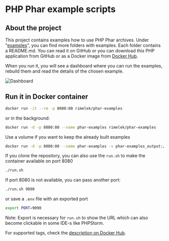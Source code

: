 PHP Phar example scripts
========================

About the project
-----------------

This project contains examples how to use PHP Phar archives. 
Under "[examples](https://github.com/rimelek/phar-examples/tree/master/examples)", 
you can find more folders with examples. Each folder contains a README.md. 
You can read it on GitHub or you can download this PHP application from GitHub
or as a Docker image from [Docker Hub](https://hub.docker.com/r/rimelek/phar-examples/).

When you run it, you will see a dashboard where you can run the examples, 
rebuild them and read the details of the chosen example.

![Dashboard](https://ams03pap005files.storage.live.com/y4mfw4MCLD0ohxT_oJ5XslpmjTgJQlR_3j1TE6rPyxcZ6Z0aaIoZS86y5qBmXci3nx7EnzyAy4reiX19UQHFObH1XCxoUGGUUWzuO8-GLnLRp_bUHOCxZOhGesazmx85RwbvaF9wmYIYUoSOeTuoxUnXGle5uCwfHmoU60f16iaZo7LjSshDGKu7NUvQBUHUSb5?width=1024&height=655&cropmode=none)

Run it in Docker container
--------------------------

```bash
docker run -it --rm -p 8080:80 rimelek/phar-examples
```

or in the background:

```bash
docker run -d -p 8080:80 --name phar-examples rimelek/phar-examples
```

Use a volume if you want to keep the already built examples

```bash
docker run -d -p 8080:80 --name phar-examples -v phar-examples_output:/var/www/html/output rimelek/phar-examples
```

If you clone the repository, you can also use the `run.sh` to make the container available on port 8080

```bash
./run.sh
```

If port 8080 is not available, you can pass another port:

```bash
./run.sh 9090
```

or save a `.env` file with an exported port

```bash
export PORT=9090
```

Note: Export is necessary for `run.sh` to show the URL which can also become clickable in some IDE-s like PHPStorm.

For supported tags, check the [description on Docker Hub](https://hub.docker.com/r/rimelek/phar-examples/).